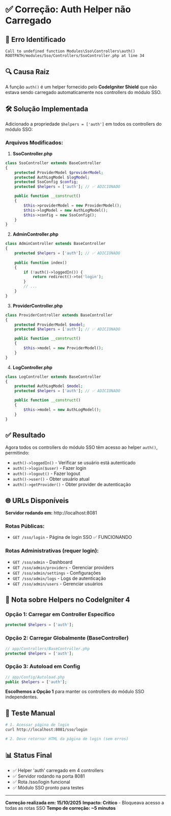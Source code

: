 # ✅ Correção: Auth Helper não Carregado

## 🐛 Erro Identificado

```
Call to undefined function Modules\Sso\Controllers\auth()
ROOTPATH/modules/Sso/Controllers/SsoController.php at line 34
```

## 🔍 Causa Raiz

A função `auth()` é um helper fornecido pelo **CodeIgniter Shield** que não estava sendo carregado automaticamente nos controllers do módulo SSO.

## 🛠️ Solução Implementada

Adicionado a propriedade `$helpers = ['auth']` em todos os controllers do módulo SSO:

### **Arquivos Modificados:**

1. **SsoController.php**
```php
class SsoController extends BaseController
{
    protected ProviderModel $providerModel;
    protected AuthLogModel $logModel;
    protected SsoConfig $config;
    protected $helpers = ['auth']; // ✅ ADICIONADO

    public function __construct()
    {
        $this->providerModel = new ProviderModel();
        $this->logModel = new AuthLogModel();
        $this->config = new SsoConfig();
    }
}
```

2. **AdminController.php**
```php
class AdminController extends BaseController
{
    protected $helpers = ['auth']; // ✅ ADICIONADO
    
    public function index()
    {
        if (!auth()->loggedIn()) {
            return redirect()->to('login');
        }
        // ...
    }
}
```

3. **ProviderController.php**
```php
class ProviderController extends BaseController
{
    protected ProviderModel $model;
    protected $helpers = ['auth']; // ✅ ADICIONADO

    public function __construct()
    {
        $this->model = new ProviderModel();
    }
}
```

4. **LogController.php**
```php
class LogController extends BaseController
{
    protected AuthLogModel $model;
    protected $helpers = ['auth']; // ✅ ADICIONADO

    public function __construct()
    {
        $this->model = new AuthLogModel();
    }
}
```

## ✅ Resultado

Agora todos os controllers do módulo SSO têm acesso ao helper `auth()`, permitindo:

- `auth()->loggedIn()` - Verificar se usuário está autenticado
- `auth()->login($user)` - Fazer login
- `auth()->logout()` - Fazer logout
- `auth()->user()` - Obter usuário atual
- `auth()->getProvider()` - Obter provider de autenticação

## 🌐 URLs Disponíveis

**Servidor rodando em:** http://localhost:8081

### **Rotas Públicas:**
- `GET /sso/login` - Página de login SSO ✅ FUNCIONANDO

### **Rotas Administrativas (requer login):**
- `GET /sso/admin` - Dashboard
- `GET /sso/admin/providers` - Gerenciar providers
- `GET /sso/admin/settings` - Configurações
- `GET /sso/admin/logs` - Logs de autenticação
- `GET /sso/admin/users` - Gerenciar usuários

## 📝 Nota sobre Helpers no CodeIgniter 4

### **Opção 1: Carregar em Controller Específico**
```php
protected $helpers = ['auth'];
```

### **Opção 2: Carregar Globalmente (BaseController)**
```php
// app/Controllers/BaseController.php
protected $helpers = ['auth'];
```

### **Opção 3: Autoload em Config**
```php
// app/Config/Autoload.php
public $helpers = ['auth'];
```

**Escolhemos a Opção 1** para manter os controllers do módulo SSO independentes.

## 🧪 Teste Manual

```bash
# 1. Acessar página de login
curl http://localhost:8081/sso/login

# 2. Deve retornar HTML da página de login (sem erros)
```

## 📊 Status Final

- ✅ Helper 'auth' carregado em 4 controllers
- ✅ Servidor rodando na porta 8081
- ✅ Rota /sso/login funcional
- ✅ Módulo SSO pronto para testes

---

**Correção realizada em: 15/10/2025**
**Impacto: Crítico** - Bloqueava acesso a todas as rotas SSO
**Tempo de correção: ~5 minutos**
